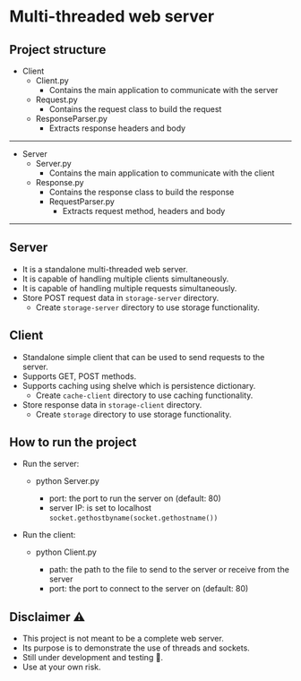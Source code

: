 # Multi-threaded web server

## Project structure
- Client
  - Client.py
    - Contains the main application to communicate with the server
  - Request.py
    - Contains the request class to build the request
  - ResponseParser.py
    - Extracts response headers and body
---
- Server
  - Server.py
    - Contains the main application to communicate with the client
  - Response.py
    - Contains the response class to build the response
    - RequestParser.py
      - Extracts request method, headers and body
---

## Server
- It is a standalone multi-threaded web server.
- It is capable of handling multiple clients simultaneously.
- It is capable of handling multiple requests simultaneously.
- Store POST request data in `storage-server` directory.
  - Create `storage-server` directory to use storage functionality.

## Client
- Standalone simple client that can be used to send requests to the server.
- Supports GET, POST methods.
- Supports caching using shelve which is persistence dictionary. 
  - Create `cache-client` directory to use caching functionality.
- Store response data in `storage-client` directory.
  - Create `storage` directory to use storage functionality.

## How to run the project
- Run the server:
  - python Server.py <port>
    - port: the port to run the server on (default: 80)
    - server IP: is set to localhost `socket.gethostbyname(socket.gethostname())`

- Run the client:
  - python Client.py <path> <port>
    - path: the path to the file to send to the server or receive from the server
    - port: the port to connect to the server on (default: 80)

## Disclaimer ⚠️
- This project is not meant to be a complete web server.
- Its purpose is to demonstrate the use of threads and sockets.
- Still under development and testing 🚧.
- Use at your own risk.

